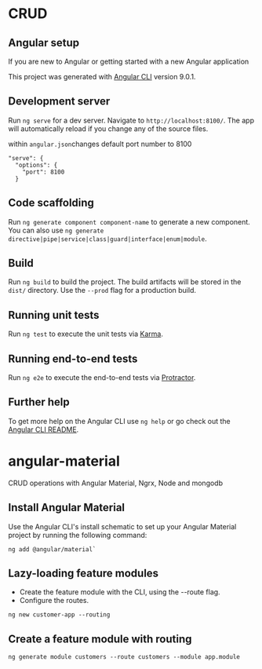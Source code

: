 # CRUD

## Angular setup
If you are new to Angular or getting started with a new Angular application


This project was generated with [Angular CLI](https://github.com/angular/angular-cli) version 9.0.1.

## Development server

Run `ng serve` for a dev server. Navigate to `http://localhost:8100/`. The app will automatically reload if you change any of the source files.

within `angular.json`changes default port number to 8100
```
"serve": {
  "options": {
    "port": 8100
  }
```

## Code scaffolding

Run `ng generate component component-name` to generate a new component. You can also use `ng generate directive|pipe|service|class|guard|interface|enum|module`.

## Build

Run `ng build` to build the project. The build artifacts will be stored in the `dist/` directory. Use the `--prod` flag for a production build.

## Running unit tests

Run `ng test` to execute the unit tests via [Karma](https://karma-runner.github.io).

## Running end-to-end tests

Run `ng e2e` to execute the end-to-end tests via [Protractor](http://www.protractortest.org/).

## Further help

To get more help on the Angular CLI use `ng help` or go check out the [Angular CLI README](https://github.com/angular/angular-cli/blob/master/README.md).

# angular-material
CRUD operations with Angular Material, Ngrx, Node and mongodb


## Install Angular Material
Use the Angular CLI's install schematic to set up your Angular Material project by running the following command:

```
ng add @angular/material`
```
## Lazy-loading feature modules

- Create the feature module with the CLI, using the --route flag.
- Configure the routes.
```
ng new customer-app --routing
```

## Create a feature module with routing
```
ng generate module customers --route customers --module app.module
```

## 
